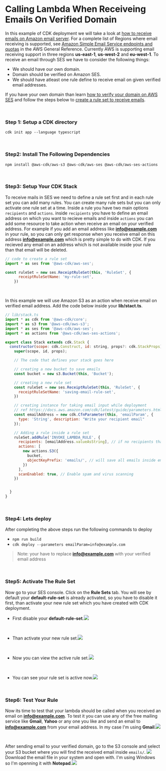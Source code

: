 # Calling Lambda When Receiveing Emails On Verified Domain

In this example of CDK deployment we will take a look at [how to receive emails on Amazon email server](https://www.youtube.com/watch?v=2fWj3EKYalg&feature=youtu.be&t=735). For a complete list of Regions where email receiving is supported, see [Amazon Simple Email Service endpoints and quotas](https://docs.aws.amazon.com/general/latest/gr/ses.html) in the AWS General Reference. Currently AWS is supporting email receiving support in three regions **us-east-1**, **us-west-2** and **eu-west-1**. To receive an email through SES we have to consider the following things:

- We should have our own domain.
- Domain should be verified on Amazon SES.
- We should have atleast one rule define to receive email on given verified email addresses.

If you have your own domain than learn [how to verify your domain on AWS SES](https://www.youtube.com/watch?v=j8izLCTBIwg) and follow the steps below to [create a rule set to receive emails](https://youtu.be/nxXIpPZzMd0).

<br>

### Step 1: Setup a CDK directory
`cdk init app --language typescript`

<br>

### Step2: Install The Following Dependencies
`npm install @aws-cdk/aws-s3 @aws-cdk/aws-ses @aws-cdk/aws-ses-actions`

<br>

### Step3: Setup Your CDK Stack
To receive mails in SES we need to define a rule set first and in each rule set you can add many rules. You can create many rule sets but you can only activate one rule set at a time. Inside a rule you have two main options `recipients` and `actions`. inside `recipients` you have to define an email address on which you want to recieve emails and inside `actions` you can add some resource to take action when receive an email on your verified address. For example if you add an email address like **info@example.com** in your rule, so you can only get response when you receive email on this address **info@example.com** which is pretty simple to do with CDK. If you recieved any email on an address which is not available inside your rule than that email will be deleted.

```javascript  
// code to create a rule set
import * as ses from '@aws-cdk/aws-ses';

const ruleSet = new ses.ReceiptRuleSet(this, 'RuleSet', {
      receiptRuleSetName: 'my-rule-set',
    })
```

<br>

In this example we will use Amazon S3 as an action when receive email on verified email address. Add the code below inside your **lib/stact.ts**.

```javascript
// lib/stack.ts
import * as cdk from '@aws-cdk/core';
import * as s3 from '@aws-cdk/aws-s3';
import * as ses from '@aws-cdk/aws-ses';
import * as actions from '@aws-cdk/aws-ses-actions';

export class Stack extends cdk.Stack {
  constructor(scope: cdk.Construct, id: string, props?: cdk.StackProps) {
    super(scope, id, props);

    // The code that defines your stack goes here

    // creating a new bucket to save emails
    const bucket = new s3.Bucket(this, 'Bucket');

    // creating a new rule set
    const ruleSet = new ses.ReceiptRuleSet(this, 'RuleSet', {
      receiptRuleSetName: 'saving-email-rule-set',
    })

    // creating instance for taking email input while deployment
    // ref https://docs.aws.amazon.com/cdk/latest/guide/parameters.html
    const emailAddress = new cdk.CfnParameter(this, 'emailParam', {
      type: 'String', description: "Write your recipient email"
    });

    // Adding a rule inside a rule set
    ruleSet.addRule('INVOKE_LAMBDA_RULE', {
      recipients: [emailAddress.valueAsString], // if no recipients than the action will be called on any incoming mail addresses of verified domains
      actions: [
        new actions.S3({
          bucket,
          objectKeyPrefix: 'emails/', // will save all emails inside emails directory
        })
      ],
      scanEnabled: true, // Enable spam and virus scanning
    })


  }
}
```

<br>

### Step4: Lets deploy
After completing the above steps run the following commands to deploy
- `npm run build`
- `cdk deploy --parameters emailParam=info@example.com`
> Note: your have to replace **info@example.com** with your verified email address

<br>

### Step5: Activate The Rule Set
Now go to your SES console. Click on the **Rule Sets** tab.
You will see by default your **default-rule-set** is already activated, so you have to disable it first, than activate your new rule set which you have created with CDK deployment.

- First disable your **default-rule-set**.![](images/img2.JPG)
<br>

- Than activate your new rule set.![](images/img3.JPG)
<br>

- Now you can view the active rule set.![](images/img4.JPG)
<br>

- You can see your rule set is active now.![](images/img5.JPG)

<br>

### Step6: Test Your Rule
Now its time to test that your lambda should be called when you received an email on **info@example.com**. To test it you can use any of the free mailing service like **Gmail**, **Yahoo** or any one you like and send an email to **info@example.com** from your email address. In my case I'm using **Gmail**.![](images/img7.JPG)

<br>

After sending email to your verified domain, go to the S3 console and select your S3 bucket where you will find the received email inside `emails/`. ![](images/img1.JPG) Download the email file in your system and open with. I'm using Windows so I'm openning it with **Notepad**.![](images/img6.JPG)